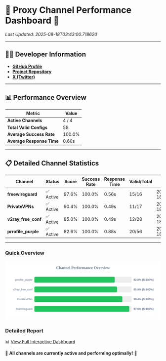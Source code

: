 # 🌟 Proxy Channel Performance Dashboard 🌟

_Last Updated: 2025-08-18T03:43:00.718620_

---

## 👩‍💻 Developer Information

- **[GitHub Profile](https://github.com/4n0nymou3)**  
- **[Project Repository](https://github.com/4n0nymou3/multi-proxy-config-fetcher)**  
- **[X (Twitter)](https://x.com/4n0nymou3)**  

---

## 📊 Performance Overview

| Metric                | Value       |
|-----------------------|-------------|
| **Active Channels**   | 4 / 4       |
| **Total Valid Configs** | 58          |
| **Average Success Rate** | 100.0%      |
| **Average Response Time** | 0.60s       |

---

## 📋 Detailed Channel Statistics

| Channel          | Status     | Score  | Success Rate | Response Time | Valid/Total | Last Success               |
|------------------|------------|--------|--------------|---------------|-------------|----------------------------|
| **freewireguard**  | ✅ Active  | 97.6%  | 100.0% | 0.56s         | 15/16       | 2025-08-18T03:43:00.716982 |
| **PrivateVPNs**  | ✅ Active  | 90.4%  | 100.0% | 0.49s         | 11/17       | 2025-08-18T03:43:00.126167 |
| **v2ray_free_conf**  | ✅ Active  | 85.0%  | 100.0% | 0.49s         | 12/28       | 2025-08-18T03:42:59.598972 |
| **prrofile_purple**  | ✅ Active  | 82.6%  | 100.0% | 0.88s         | 20/56       | 2025-08-18T03:42:59.064304 |

---

### Quick Overview
<div align="center">
  <a href="https://raw.githubusercontent.com/nullluser/NullRepo/refs/heads/main/assets/channel_stats_chart.svg">
    <img src="https://raw.githubusercontent.com/nullluser/NullRepo/refs/heads/main/assets/channel_stats_chart.svg" alt="Source Performance Statistics" width="800">
  </a>
</div>

### Detailed Report
📊 [View Full Interactive Dashboard](https://htmlpreview.github.io/?https://github.com/nullluser/NullRepo/blob/main/assets/performance_report.html)

🎉 **All channels are currently active and performing optimally!** 🎉
